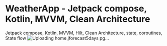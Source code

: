 # WeatherApp - Jetpack compose, Kotlin, MVVM, Clean Architecture

Jetpack compose, Kotlin, MVVM, Hilt, Clean Architecture, state, coroutines, State flow
![Uploading home.j![forecast5days](https://user-images.githubusercontent.com/59396523/186440204-29b42ffe-79f7-475e-9d49-407b36cb06e6.jpg)
pg…]()
